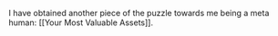 I have obtained another piece of the puzzle towards me being a meta human: [[Your Most Valuable Assets]].